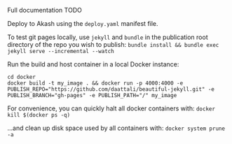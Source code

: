 Full documentation TODO

Deploy to Akash using the `deploy.yaml` manifest file.

To test git pages locally, use `jekyll` and `bundle` in the publication root directory of the repo you wish to publish:
```bundle install && bundle exec jekyll serve --incremental --watch```

Run the build and host container in a local Docker instance:
```
cd docker
docker build -t my_image . && docker run -p 4000:4000 -e PUBLISH_REPO="https://github.com/daattali/beautiful-jekyll.git" -e PUBLISH_BRANCH="gh-pages" -e PUBLISH_PATH="/" my_image
```

For convenience, you can quickly halt all docker containers with:
```docker kill $(docker ps -q)```

...and clean up disk space used by all containers with:
```docker system prune -a```
